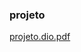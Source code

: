 ### projeto

[projeto.dio.pdf](https://github.com/user-attachments/files/22721774/projeto.dio.pdf)



